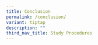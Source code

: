 ```yaml
---
title: Conclusion
permalink: /conclusion/
variant: tiptap
description: ""
third_nav_title: Study Procedures
---
```


